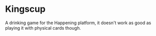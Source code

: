 Kingscup
=======
A drinking game for the Happening platform, it doesn't work as good as playing it with physical cards though.
